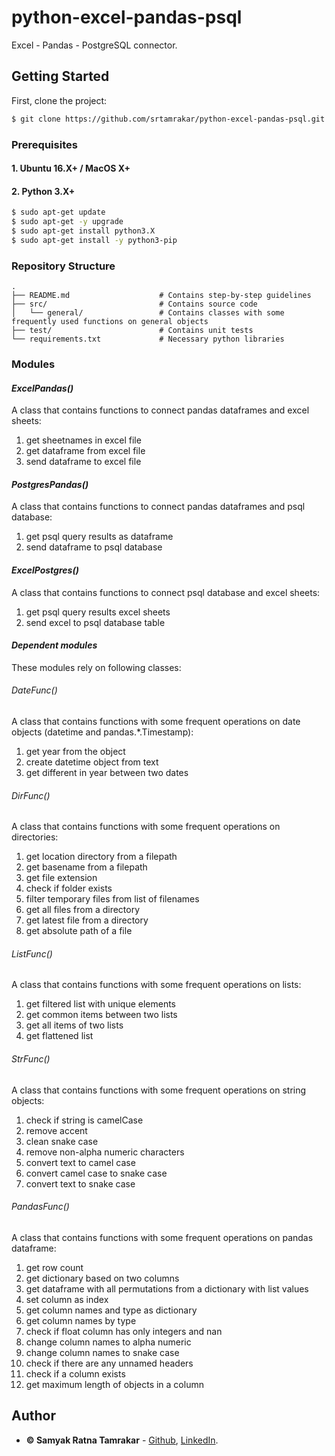 # python-excel-pandas-psql
Excel - Pandas - PostgreSQL connector.


## Getting Started

First, clone the project:
```bash
$ git clone https://github.com/srtamrakar/python-excel-pandas-psql.git
```

### Prerequisites

#### 1. Ubuntu 16.X+ / MacOS X+
#### 2. Python 3.X+
```bash
$ sudo apt-get update
$ sudo apt-get -y upgrade
$ sudo apt-get install python3.X
$ sudo apt-get install -y python3-pip
```

### Repository Structure

```
.
├── README.md                    # Contains step-by-step guidelines
├── src/                         # Contains source code
│   └── general/                 # Contains classes with some frequently used functions on general objects
├── test/                        # Contains unit tests
└── requirements.txt             # Necessary python libraries
```

### Modules

#### _ExcelPandas()_
A class that contains functions to connect pandas dataframes and excel sheets:
1. get sheetnames in excel file
1. get dataframe from excel file
1. send dataframe to excel file

#### _PostgresPandas()_
A class that contains functions to connect pandas dataframes and psql database:
1. get psql query results as dataframe
1. send dataframe to psql database

#### _ExcelPostgres()_
A class that contains functions to connect psql database and excel sheets:
1. get psql query results excel sheets
1. send excel to psql database table

#### _Dependent modules_

These modules rely on following classes:

###### _DateFunc()_
A class that contains functions with some frequent operations on date objects (datetime and pandas.*.Timestamp):
1. get year from the object
1. create datetime object from text
1. get different in year between two dates

###### _DirFunc()_
A class that contains functions with some frequent operations on directories:
1. get location directory from a filepath
1. get basename from a filepath
1. get file extension
1. check if folder exists
1. filter temporary files from list of filenames
1. get all files from a directory
1. get latest file from a directory
1. get absolute path of a file

###### _ListFunc()_
A class that contains functions with some frequent operations on lists:
1. get filtered list with unique elements
1. get common items between two lists
1. get all items of two lists
1. get flattened list

###### _StrFunc()_
A class that contains functions with some frequent operations on string objects:
1. check if string is camelCase
1. remove accent
1. clean snake case
1. remove non-alpha numeric characters
1. convert text to camel case
1. convert camel case to snake case
1. convert text to snake case

###### _PandasFunc()_
A class that contains functions with some frequent operations on pandas dataframe:
1. get row count
1. get dictionary based on two columns
1. get dataframe with all permutations from a dictionary with list values
1. set column as index
1. get column names and type as dictionary
1. get column names by type
1. check if float column has only integers and nan
1. change column names to alpha numeric
1. change column names to snake case
1. check if there are any unnamed headers
1. check if a column exists
1. get maximum length of objects in a column

## Author

* **&copy; Samyak Ratna Tamrakar** - [Github](https://github.com/srtamrakar), [LinkedIn](https://www.linkedin.com/in/srtamrakar/).